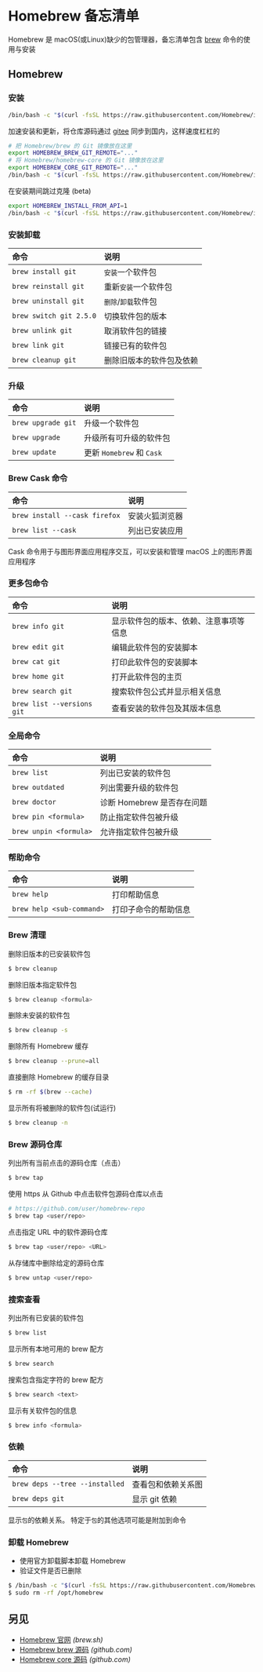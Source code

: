 
<!-- 
Source: https://github.com/jaywcjlove/reference/blob/main/docs/homebrew.md
Retrieved on: 2025-06-12
-->

Homebrew 备忘清单
===

Homebrew 是 macOS(或Linux)缺少的包管理器，备忘清单包含 [brew](https://github.com/Homebrew/brew) 命令的使用与安装

Homebrew
---

### 安装
<!--rehype:wrap-class=row-span-3-->

```bash
/bin/bash -c "$(curl -fsSL https://raw.githubusercontent.com/Homebrew/install/HEAD/install.sh)"
```
<!--rehype:className=wrap-text -->

加速安装和更新，将仓库源码通过 [gitee](https://gitee.com/) 同步到国内，这样速度杠杠的

```bash
# 把 Homebrew/brew 的 Git 镜像放在这里
export HOMEBREW_BREW_GIT_REMOTE="..."
# 将 Homebrew/homebrew-core 的 Git 镜像放在这里
export HOMEBREW_CORE_GIT_REMOTE="..."
/bin/bash -c "$(curl -fsSL https://raw.githubusercontent.com/Homebrew/install/master/install.sh)"
```
<!--rehype:className=wrap-text -->

在安装期间跳过克隆 (beta)

```bash
export HOMEBREW_INSTALL_FROM_API=1
/bin/bash -c "$(curl -fsSL https://raw.githubusercontent.com/Homebrew/install/master/install.sh)"
```
<!--rehype:className=wrap-text -->

### 安装卸载
<!--rehype:wrap-class=row-span-2-->

命令 | 说明
:--- | :---
`brew install git`         | `安装`一个软件包
`brew reinstall git`       | 重新`安装`一个软件包
`brew uninstall git`       | `删除`/`卸载`软件包
`brew switch git 2.5.0`    | 切换软件包的版本
`brew unlink git`          | 取消软件包的链接
`brew link git`            | 链接已有的软件包
`brew cleanup git`         | 删除旧版本的软件包及依赖

### 升级

命令 | 说明
:--- | :---
`brew upgrade git`         | 升级一个软件包
`brew upgrade`             | 升级所有可升级的软件包
`brew update`   | 更新 `Homebrew` 和 `Cask`

### Brew Cask 命令

命令 | 说明
:--- | :---
`brew install --cask firefox` | 安装火狐浏览器
`brew list --cask`            | 列出已安装应用

Cask 命令用于与图形界面应用程序交互，可以安装和管理 macOS 上的图形界面应用程序

### 更多包命令
<!--rehype:wrap-class=row-span-2-->

命令 | 说明
:--- | :---
`brew info git`            | 显示软件包的版本、依赖、注意事项等信息
`brew edit git`            | 编辑此软件包的安装脚本
`brew cat git`             | 打印此软件包的安装脚本
`brew home git`            | 打开此软件包的主页
`brew search git`          | 搜索软件包公式并显示相关信息
`brew list --versions git` | 查看安装的软件包及其版本信息
<!--rehype:className=style-list-->

### 全局命令
<!--rehype:wrap-class=row-span-2-->

命令 | 说明
:--- | :---
`brew list`     | 列出已安装的软件包
`brew outdated` | 列出需要升级的软件包
`brew doctor`   | 诊断 Homebrew 是否存在问题
`brew pin <formula>` | 防止指定软件包被升级
`brew unpin <formula>` | 允许指定软件包被升级
<!--rehype:className=style-list-->

### 帮助命令

命令 | 说明
:--- | :---
`brew help` | 打印帮助信息
`brew help <sub-command>` | 打印子命令的帮助信息
<!--rehype:className=style-list-->

### Brew 清理
<!--rehype:wrap-class=row-span-2-->

删除旧版本的已安装软件包

```bash
$ brew cleanup
```

删除旧版本指定软件包

```bash
$ brew cleanup <formula>
```

删除未安装的软件包

```bash
$ brew cleanup -s
```

删除所有 Homebrew 缓存

```bash
$ brew cleanup --prune=all
```

直接删除 Homebrew 的缓存目录

```bash
$ rm -rf $(brew --cache)
```

显示所有将被删除的软件包(试运行)

```bash
$ brew cleanup -n
```

### Brew 源码仓库

列出所有当前点击的源码仓库（点击）

```bash
$ brew tap
```

使用 https 从 Github 中点击软件包源码仓库以点击

```bash
# https://github.com/user/homebrew-repo
$ brew tap <user/repo>
```

点击指定 URL 中的软件源码仓库

```bash
$ brew tap <user/repo> <URL>
```

从存储库中删除给定的源码仓库

```bash
$ brew untap <user/repo>
```

### 搜索查看

列出所有已安装的软件包

```bash
$ brew list
```

显示所有本地可用的 brew 配方

```bash
$ brew search
```

搜索包含指定字符的 brew 配方

```bash
$ brew search <text>
```

显示有关软件包的信息

```bash
$ brew info <formula>
```

### 依赖

命令 | 说明
:--- | :---
`brew deps --tree --installed` | 查看包和依赖关系图
`brew deps git` | 显示 git 依赖
<!--rehype:className=style-list-->

显示`包`的依赖关系。 特定于`包`的其他选项可能是附加到命令

### 卸载 Homebrew

- 使用官方卸载脚本卸载 Homebrew
- 验证文件是否已删除

```bash
$ /bin/bash -c "$(curl -fsSL https://raw.githubusercontent.com/Homebrew/install/HEAD/uninstall.sh)"
$ sudo rm -rf /opt/homebrew
```
<!--rehype:className=wrap-text -->

另见
---

- [Homebrew 官网](https://brew.sh/index_zh-cn) _(brew.sh)_
- [Homebrew brew 源码](https://github.com/Homebrew/brew) _(github.com)_
- [Homebrew core 源码](https://github.com/Homebrew/homebrew-core) _(github.com)_
